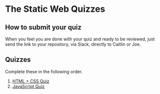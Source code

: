 # The Static Web Quizzes

## How to submit your quiz

When you feel you are done with your quiz and ready to be reviewed, just send the link to your repository, via Slack, directly to Caitlin or Joe.

## Quizzes

Complete these in the following order.

1. [HTML + CSS Quiz](HTML_CSS.md)
1. [JavaScript Quiz](JAVASCRIPT.md)